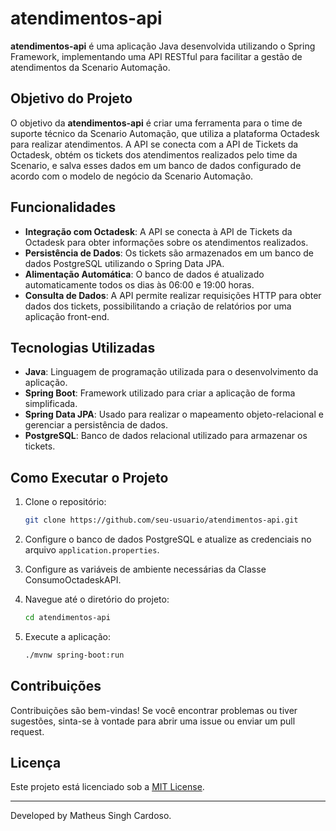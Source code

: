 # atendimentos-api

**atendimentos-api** é uma aplicação Java desenvolvida utilizando o Spring Framework, implementando uma API RESTful para facilitar a gestão de atendimentos da Scenario Automação.

## Objetivo do Projeto

O objetivo da **atendimentos-api** é criar uma ferramenta para o time de suporte técnico da Scenario Automação, que utiliza a plataforma Octadesk para realizar atendimentos. A API se conecta com a API de Tickets da Octadesk, obtém os tickets dos atendimentos realizados pelo time da Scenario, e salva esses dados em um banco de dados configurado de acordo com o modelo de negócio da Scenario Automação.

## Funcionalidades

- **Integração com Octadesk**: A API se conecta à API de Tickets da Octadesk para obter informações sobre os atendimentos realizados.
- **Persistência de Dados**: Os tickets são armazenados em um banco de dados PostgreSQL utilizando o Spring Data JPA.
- **Alimentação Automática**: O banco de dados é atualizado automaticamente todos os dias às 06:00 e 19:00 horas.
- **Consulta de Dados**: A API permite realizar requisições HTTP para obter dados dos tickets, possibilitando a criação de relatórios por uma aplicação front-end.

## Tecnologias Utilizadas

- **Java**: Linguagem de programação utilizada para o desenvolvimento da aplicação.
- **Spring Boot**: Framework utilizado para criar a aplicação de forma simplificada.
- **Spring Data JPA**: Usado para realizar o mapeamento objeto-relacional e gerenciar a persistência de dados.
- **PostgreSQL**: Banco de dados relacional utilizado para armazenar os tickets.

## Como Executar o Projeto

1. Clone o repositório:

    ```bash
    git clone https://github.com/seu-usuario/atendimentos-api.git
    ```

2. Configure o banco de dados PostgreSQL e atualize as credenciais no arquivo `application.properties`.
   
3. Configure as variáveis de ambiente necessárias da Classe ConsumoOctadeskAPI.
   
4. Navegue até o diretório do projeto:

    ```bash
    cd atendimentos-api
    ```
5. Execute a aplicação:

    ```bash
    ./mvnw spring-boot:run
    ```

## Contribuições

Contribuições são bem-vindas! Se você encontrar problemas ou tiver sugestões, sinta-se à vontade para abrir uma issue ou enviar um pull request.

## Licença

Este projeto está licenciado sob a [MIT License](LICENSE).

---

Developed by Matheus Singh Cardoso.
